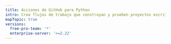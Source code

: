 ```yaml
---
title: Acciones de GitHub para Python
intro: Crea flujos de trabajo que construyan y prueben proyectos escritos en Python.
mapTopic: true
versions:
  free-pro-team: '*'
  enterprise-server: '>=2.22'
---
```



